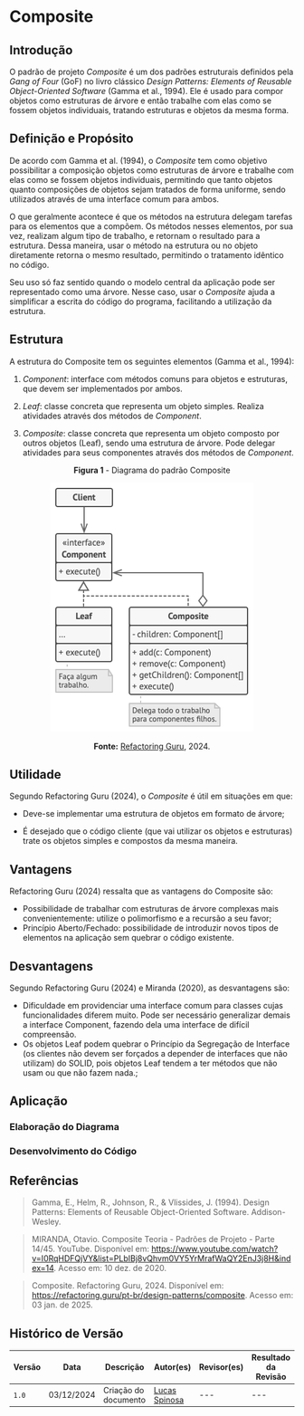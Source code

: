 # Composite

## Introdução

O padrão de projeto *Composite* é um dos padrões estruturais definidos pela *Gang of Four* (GoF) no livro clássico *Design Patterns: Elements of Reusable Object-Oriented Software* (Gamma et al., 1994). Ele é usado para compor objetos como estruturas de árvore e então trabalhe com elas como se fossem objetos individuais, tratando estruturas e objetos da mesma forma.

## Definição e Propósito

De acordo com Gamma et al. (1994), o *Composite* tem como objetivo possibilitar a composição objetos como estruturas de árvore e trabalhe com elas como se fossem objetos individuais, permitindo que tanto objetos quanto composições de objetos sejam tratados de forma uniforme, sendo utilizados através de uma interface comum para ambos.

O que geralmente acontece é que os métodos na estrutura delegam tarefas para os elementos que a compõem. Os métodos nesses elementos, por sua vez, realizam algum tipo de trabalho, e retornam o resultado para a estrutura. Dessa maneira, usar o método na estrutura ou no objeto diretamente retorna o mesmo resultado, permitindo o tratamento idêntico no código.

Seu uso só faz sentido quando o modelo central da aplicação pode ser representado como uma árvore. Nesse caso, usar o *Composite* ajuda a simplificar a escrita do código do programa, facilitando a utilização da estrutura.

## Estrutura

A estrutura do Composite tem os seguintes elementos (Gamma et al., 1994):

1. *Component*: interface com métodos comuns para objetos e estruturas, que devem ser implementados por ambos.

2. *Leaf*: classe concreta que representa um objeto simples. Realiza atividades através dos métodos de *Component*.

3. *Composite*: classe concreta que representa um objeto composto por outros objetos (Leaf), sendo uma estrutura de árvore. Pode delegar atividades para seus componentes através dos métodos de *Component*.

<center>
<figcaption> 

**Figura 1** - Diagrama do padrão Composite

</figcaption>

![Diagrama do padrão Composite](../Images/diagrama-composite.png)

<figcaption>

**Fonte:** <a href="https://refactoring.guru/pt-br/design-patterns/composite" target="_blank">Refactoring Guru</a>, 2024.

</figcaption>
</center>

## Utilidade

Segundo Refactoring Guru (2024), o *Composite* é útil em situações em que:

- Deve-se implementar uma estrutura de objetos em formato de árvore;

- É desejado que o código cliente (que vai utilizar os objetos e estruturas) trate os objetos simples e compostos da mesma maneira.

## Vantagens

Refactoring Guru (2024) ressalta que as vantagens do Composite são:

- Possibilidade de trabalhar com estruturas de árvore complexas mais convenientemente: utilize o polimorfismo e a recursão a seu favor;
- Princípio Aberto/Fechado: possibilidade de introduzir novos tipos de elementos na aplicação sem quebrar o código existente.

## Desvantagens

Segundo Refactoring Guru (2024) e Miranda (2020), as desvantagens são:

- Dificuldade em providenciar uma interface comum para classes cujas funcionalidades diferem muito. Pode ser necessário generalizar demais a interface Component, fazendo dela uma interface de difícil compreensão.
- Os objetos Leaf podem quebrar o Princípio da Segregação de Interface (os clientes não devem ser forçados a depender de interfaces que não utilizam) do SOLID, pois objetos Leaf tendem a ter métodos que não usam ou que não fazem nada.;

## Aplicação

<!-- A aplicação do padrão de projeto em questão se deu em duas etapas: criação do diagrama e desenvolvimento do código. Cada etapa pode ser conferida em detalhes a seguir. -->

### Elaboração do Diagrama

<!-- O desenvolvimento do diagrama do padrão de projeto *Builder* deve envolver as quatro estruturas apresentadas no tópico [Estrutura](#estrutura). O diagrama apresentado na **Figura 1** abaixo se refere à aplicação do padrão *Builder* em um caso de uso fictício, relacionado ao tema do trabalho do Grupo 02: UnBrechó.

<center>
<figcaption> 

**Figura 1** - Diagrama do padrão de projeto *Builder*.

</figcaption>

![Diagrama do padrão de projeto builder](../Images/diagramaBuilder.png)

<figcaption>

**Fonte:** <a href="https://github.com/MarcoTulioSoares" target="_blank">Marco Túlio</a>, 2024.

</figcaption>
</center>

A utilização de um caso de uso fictício foi incentivada pela proposta acadêmica do presente projeto, de modo que fosse possível estudar os diversos padrões existentes antes de escolher um padrão definitivo a ser utilizado no projeto do UnBrechó.

As estruturas, conforme definido no tópico [Estrutura](#estrutura), são aplicadas no diagrama como classes da seguinte forma:

1. *Builder*: BasePructBuilder, ClothingBuilder, FurnitureBuilder, ShoeBuilder.

2. *Concrete Builder*: Builder.

3. *Director*: ProductDirector.

4. *Product*: BaseProduct, ClothingProduct, FurnitureProduct, ShoeProduct. -->

### Desenvolvimento do Código

<!-- O desenvolvimento do código para aplicação prática do padrão de projeto *Builder* foi feito de acordo com o [Diagrama](#elaboração-do-diagrama) apresentado. Foi utilizada a linguagem de programação Typescript e, para executá-lo, deve-se seguir os passos a seguir:

1. Entrar na pasta code/builder/src

2. Ter instalado o npm (comando: *npm install*)

3. Executar o projeto com o comando *npm run start*

O resultado da execução dos comandos acima deve ser uma saída contendo a representação dos produtos criados, cada um com suas distintas características.

Para fins de visualização sem execução de código ou utilização de linhas de comando, confira as Figuras de 2 a 5 abaixo.

<center>
<figcaption> 

**Figura 2** - Classes referentes a *Products*.

</figcaption>

![Products](../Images/productsBuilder.png)

<figcaption>

**Fonte:** <a href="https://github.com/marrcelo" target="_blank">Marcelo Magalhães</a>, 2024.

</figcaption>
</center>

<center>
<figcaption> 

**Figura 3** - Classes referentes a *Builders*.

</figcaption>

![Builders](../Images/buildersBuilder.png)

<figcaption>

**Fonte:** <a href="https://github.com/marrcelo" target="_blank">Marcelo Magalhães</a>, 2024.

</figcaption>
</center>

<center>
<figcaption> 

**Figura 4** - Classe referente a *Director*.

</figcaption>

![Director](../Images/directorBuilder.png)

<figcaption>

**Fonte:** <a href="https://github.com/marrcelo" target="_blank">Marcelo Magalhães</a>, 2024.

</figcaption>
</center>

<center>
<figcaption> 

**Figura 5** - Main.

</figcaption>

![Main](../Images/mainBuilder.png)

<figcaption>

**Fonte:** <a href="https://github.com/marrcelo" target="_blank">Marcelo Magalhães</a>, 2024.

</figcaption>
</center> -->

## Referências

> Gamma, E., Helm, R., Johnson, R., & Vlissides, J. (1994). Design Patterns: Elements of Reusable Object-Oriented Software. Addison-Wesley.

> MIRANDA, Otavio. Composite Teoria - Padrões de Projeto - Parte 14/45. YouTube. Disponível em: <https://www.youtube.com/watch?v=I0RqHDFQjVY&list=PLbIBj8vQhvm0VY5YrMrafWaQY2EnJ3j8H&index=14>. Acesso em: 10 dez. de 2020.

> Composite. Refactoring Guru, 2024. Disponível em: <https://refactoring.guru/pt-br/design-patterns/composite>. Acesso em: 03 jan. de 2025.

## Histórico de Versão

| Versão | Data       | Descrição            | Autor(es)                                        | Revisor(es) | Resultado da Revisão |
| ------ | ---------- | -------------------- | ------------------------------------------------ | ----------- | -------------------- |
| `1.0`  | 03/12/2024 | Criação do documento | [Lucas Spinosa](https://github.com/LucasSpinosa) | ---         | ---        